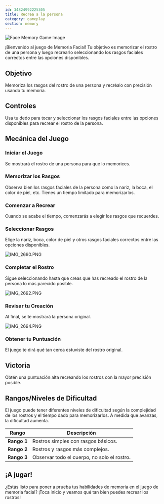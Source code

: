 ```yaml
---
id: 34824992225305
title: Recrea a la persona
category: gameplay
section: memory
---
```

![Face Memory Game Image](https://help.studycat.com/hc/article_attachments/34824961331481)

¡Bienvenido al juego de Memoria Facial! Tu objetivo es memorizar el rostro de una persona y luego recrearlo seleccionando los rasgos faciales correctos entre las opciones disponibles.

Objetivo
---------

Memoriza los rasgos del rostro de una persona y recréalo con precisión usando tu memoria.

Controles
--------

Usa tu dedo para tocar y seleccionar los rasgos faciales entre las opciones disponibles para recrear el rostro de la persona.

Mecánica del Juego
------------------

### Iniciar el Juego

Se mostrará el rostro de una persona para que lo memorices.

### Memorizar los Rasgos

Observa bien los rasgos faciales de la persona como la nariz, la boca, el color de piel, etc. Tienes un tiempo limitado para memorizarlos.

### Comenzar a Recrear

Cuando se acabe el tiempo, comenzarás a elegir los rasgos que recuerdes.

### Seleccionar Rasgos

Elige la nariz, boca, color de piel y otros rasgos faciales correctos entre las opciones disponibles.

![IMG_2690.PNG](https://help.studycat.com/hc/article_attachments/34824961340697)

### Completar el Rostro

Sigue seleccionando hasta que creas que has recreado el rostro de la persona lo más parecido posible.

![IMG_2692.PNG](https://help.studycat.com/hc/article_attachments/34824961345177)

### Revisar tu Creación

Al final, se te mostrará la persona original.

![IMG_2694.PNG](https://help.studycat.com/hc/article_attachments/34824961349017)

### Obtener tu Puntuación

El juego te dirá qué tan cerca estuviste del rostro original.

Victoria
-------

Obtén una puntuación alta recreando los rostros con la mayor precisión posible.

Rangos/Niveles de Dificultad
-----------------------

El juego puede tener diferentes niveles de dificultad según la complejidad de los rostros y el tiempo dado para memorizarlos. A medida que avanzas, la dificultad aumenta.

| Rango | Descripción |
| --- | --- |
| **Rango 1** | Rostros simples con rasgos básicos. |
| **Rango 2** | Rostros y rasgos más complejos. |
| **Rango 3** | Observar todo el cuerpo, no solo el rostro. |

¡A jugar!
-----------

¿Estás listo para poner a prueba tus habilidades de memoria en el juego de memoria facial? ¡Toca inicio y veamos qué tan bien puedes recrear los rostros!

